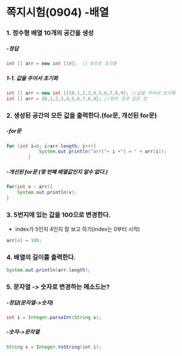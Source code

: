 # 쪽지시험(0904) -배열

### 1. 정수형 배열 10개의 공간을 생성

##### -정답

``` java
int [] arr = new int [10];  // 0으로 초기화
```

##### 1-1. 값을 주어서 초기화

``` java
int [] arr = new int []{0,1,2,3,4,5,6,7,8,9}; //값을 주어서 초기화
int [] arr = {0,1,2,3,4,5,6,7,8,9}; //위의 것과 같은 것
```

### 2. 생성된 공간의 모든 값을 출력한다.(for문, 개선된 for문)

##### -for문

``` java
for (int i=0; i<arr.length; i++){
			System.out.println("arr["+ i +"] = " + arr[i]);
		}
```

##### -개선된 for문 (몇 번째 배열값인지 알수 없다.)

``` java
for(int v : arr){
    System.out.println(v);
}
```

### 3. 5번지에 있는 값을 100으로 변경한다.

- index가 5인지 4인지 잘 보고 하기(index는 0부터 시작)

``` java
arr[4] = 100;
```

### 4. 배열의 길이를 출력한다.

``` java
System.out.println(arr.length);
```

### 5. 문자열 -> 숫자로 변경하는 메소드는?

##### -정답(문자열->숫자)

``` java
int i = Integer.parseInt(String s);
```

##### -숫자->문자열

```java
String s = Integer.toString(int i);
```